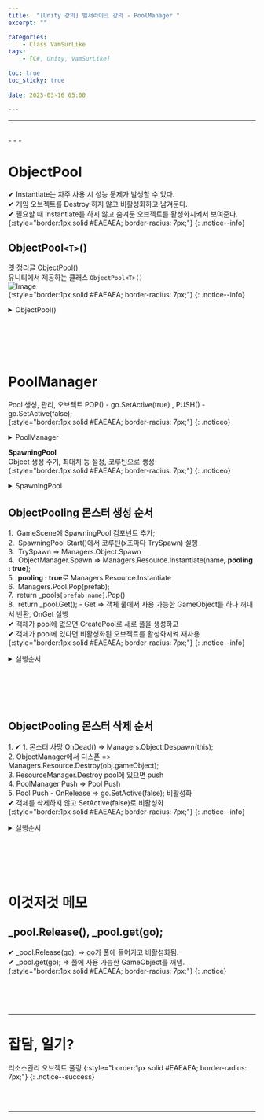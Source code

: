 ```yaml
---
title:  "[Unity 강의] 뱀서라이크 강의 - PoolManager "
excerpt: ""

categories:
    - Class VamSurLike
tags:
    - [C#, Unity, VamSurLike]

toc: true
toc_sticky: true
 
date: 2025-03-16 05:00

---
```

- - -

<br>
- - - 


# ObjectPool
✔ Instantiate는 자주 사용 시 성능 문제가 발생할 수 있다.  
✔ 게임 오브젝트를 Destroy 하지 않고 비활성화하고 남겨둔다.  
✔ 필요할 때 Instantiate를 하지 않고 숨겨둔 오브젝트를 활성화시켜서 보여준다.  
{:style="border:1px solid #EAEAEA; border-radius: 7px;"}
{: .notice--info}  

## ObjectPool`<T>`() 
[옛 정리글 ObjectPool()](https://levell1.github.io/memo%20unity/MUnity-ObjectPool/#3-objectpool-%EC%9C%A0%EB%8B%88%ED%8B%B0%EC%97%90%EC%84%9C-%EC%A0%9C%EA%B3%B5%ED%95%98%EB%8A%94-%ED%81%B4%EB%9E%98%EC%8A%A4)  
유니티에서 제공하는 클래스 `ObjectPool<T>()`  
![Image](https://github.com/user-attachments/assets/60cb9c8a-c1ae-4df3-8a01-bab78c0c96f2)  
{:style="border:1px solid #EAEAEA; border-radius: 7px;"}
{: .notice--info} 

<details>
<summary>ObjectPool()</summary>
<div class="notice--primary" markdown="1"> 

```c# 
// 유니티 제공 클래스 기본  
public ObjectPool(
    Func<T> createFunc,        // 객체를 새로 생성하는 함수
    Action<T> actionOnGet,     // 풀에서 가져올 때 실행되는 함수
    Action<T> actionOnRelease, // 풀에 반환할 때 실행되는 함수
    Action<T> actionOnDestroy, // 객체가 완전히 삭제될 때 실행되는 함수
    bool collectionCheck = true,    // 중복 반환 검사
    int defaultCapacity = 10,       //초기용량
    int maxSize = 10000             //최대 용량
)

----------------------
// 프로젝트에서 코드  
public Pool(GameObject prefab)
{
    _prefab = prefab;
    _pool = new ObjectPool<GameObject>(OnCreate, OnGet, OnRelease, OnDestroy);
}

GameObject OnCreate()
{
    GameObject go = GameObject.Instantiate(_prefab);
    go.transform.parent = Root;
    go.name = _prefab.name;
    return go;
}

void OnGet(GameObject go)
{
    go.SetActive(true);
}

void OnRelease(GameObject go)
{
    go.SetActive(false);
}

void OnDestroy(GameObject go)
{
    GameObject.Destroy(go);
}

```
</div>
</details>

<br><br><br><br>

# PoolManager
Pool 생성, 관리, 오브젝트 POP() - go.SetActive(true) , PUSH() - go.SetActive(false);  
{:style="border:1px solid #EAEAEA; border-radius: 7px;"}
{: .noticeo}  

<details>
<summary>PoolManager</summary>
<div class="notice--primary" markdown="1"> 

```c# 
using System.Collections.Generic;
using UnityEngine;
using UnityEngine.Pool;

class Pool 
{
    GameObject _prefab;
    IObjectPool<GameObject> _pool;

    Transform _root;
    Transform Root
    {
        get
        {
            if (_root == null)
            {
                GameObject go = new GameObject() { name = $"{_prefab.name}Root" };
                _root = go.transform;
            }
            return _root;
        }
    }
    public Pool(GameObject prefab)
    {
        _prefab = prefab;
        _pool = new ObjectPool<GameObject>(OnCreate, OnGet, OnRelease, OnDestroy);
    }

    public void Push(GameObject go) 
    {
        _pool.Release(go);
    }
    public GameObject Pop()
    {
        return _pool.Get();
    }

    #region Funcs
    GameObject OnCreate()
    {
        GameObject go = GameObject.Instantiate(_prefab);
        go.transform.parent = Root;
        go.name = _prefab.name;
        return go;
    }

    void OnGet(GameObject go)
    {
        go.SetActive(true);
    }

    void OnRelease(GameObject go)
    {
        go.SetActive(false);
    }

    void OnDestroy(GameObject go)
    {
        GameObject.Destroy(go);
    }
    #endregion
}

public class PoolManager 
{
    Dictionary<string, Pool> _pools = new Dictionary<string, Pool>();

    public GameObject Pop(GameObject prefab) 
    {
        if (_pools.ContainsKey(prefab.name)== false)
            CreatePool(prefab);

        return _pools[prefab.name].Pop();
        
    }
    public bool Push(GameObject go) 
    {
        if (_pools.ContainsKey(go.name) == false)
            return false;

        _pools[go.name].Push(go);
        return true;
    }

    void CreatePool(GameObject prefab)
    {
        Pool pool = new Pool(prefab);
        _pools.Add(prefab.name, pool);
    }

}
```
</div>
</details>

**SpawningPool**  
Object 생성 주기, 최대치 등 설정, 코루틴으로 생성  
{:style="border:1px solid #EAEAEA; border-radius: 7px;"}
{: .noticeo}  

<details>
<summary>SpawningPool</summary>
<div class="notice--primary" markdown="1"> 

```c# 
using System.Collections;
using UnityEngine;

public class SpawningPool : MonoBehaviour
{
    float _spawnInterval = 2.0f;
    int _maxMonsterCount = 100;
    Coroutine _coUpdateSpawningPool;

    void Start()
    {
        _coUpdateSpawningPool = StartCoroutine(CoUpdateSpawningPool());
    }

    IEnumerator CoUpdateSpawningPool() 
    {
        while (true) 
        {
            TrySpawn();
            yield return new WaitForSeconds(_spawnInterval);
        }
    }

    private void TrySpawn()
    {
        int monsterCount = Managers.Object.Monster.Count;
        if (monsterCount > _maxMonsterCount)
            return;

        MonsterController mc = Managers.Object.Spawn<MonsterController>(Random.Range(0, 2));
        mc.transform.position = new Vector2(Random.Range(-5, 5), Random.Range(-5, 5));
    }
}
```
</div>
</details>

## ObjectPooling 몬스터 생성 순서 
1.&nbsp; GameScene에 SpawningPool 컴포넌트 추가;   
2.&nbsp; SpawningPool Start()에서 코루틴(x초마다 TrySpawn) 실행   
3.&nbsp; TrySpawn => Managers.Object.Spawn  
4.&nbsp; ObjectManager.Spawn => Managers.Resource.Instantiate(name, **pooling : true**);  
5.&nbsp; **pooling : true**로 Managers.Resource.Instantiate   
6.&nbsp; Managers.Pool.Pop(prefab);  
7.&nbsp; return _pools`[prefab.name]`.Pop()  
8.&nbsp; return _pool.Get(); - Get => 객체 풀에서 사용 가능한 GameObject를 하나 꺼내서 반환, OnGet 실행  
✔ 객체가 pool에 없으면 CreatePool로 새로 풀을 생성하고  
✔ 객체가 pool에 있다면 비활성화된 오브젝트를 활성화시켜 재사용  
{:style="border:1px solid #EAEAEA; border-radius: 7px;"}
{: .notice--info}  

<details>
<summary>실행순서</summary>
<div class="notice--primary" markdown="1"> 

```c# 
//1. GameScene SpawningPool 컴포넌트 
public class GameScene : MonoBehaviour
{
    SpawningPool _spawningPool;
    void StartLoaded()
    {
        _spawningPool = gameObject.AddComponent<SpawningPool>();
    }
}

//2. SpawningPool TrySpawn => Managers.Object.Spawn
public class SpawningPool : MonoBehaviour
{
    private void TrySpawn()
    {
        MonsterController mc = Managers.Object.Spawn<MonsterController>(Random.Range(0, 2));
    }
}

//3. ObjectManager Spawn
public class ObjectManager 
{
    public T Spawn<T>(int  templateID =0) where T : BaseController 
    {
        System.Type type = typeof(T);
        else if(type == typeof(MonsterController))
        {
            string name = (templateID == 0 ? PrefabsName.Goblin : PrefabsName.Snake);
            GameObject go = Managers.Resource.Instantiate(name, pooling : true);

            MonsterController mc = go.GetOrAddComponent<MonsterController>();
            Monster.Add(mc);
            return mc as T;
        }
    }
}

//4. ResourceManager Instantiate
public class ResourceManager 
{


    public GameObject Instantiate(string key, Transform parent = null, bool pooling = false) 
    {
        GameObject prefab = Load<GameObject>($"{key}");

        //Pooling
        if (pooling==true)
            return Managers.Pool.Pop(prefab);
    }
}

//5. PoolManager CreatePool
public class PoolManager 
{
    Dictionary<string, Pool> _pools = new Dictionary<string, Pool>();

    public GameObject Pop(GameObject prefab) 
    {
        if (_pools.ContainsKey(prefab.name)== false)
            CreatePool(prefab);

        return _pools[prefab.name].Pop();
    }

    void CreatePool(GameObject prefab)
    {
        Pool pool = new Pool(prefab);
        _pools.Add(prefab.name, pool);
    }
}

//6. Pool.POP
class Pool 
{
    public GameObject Pop()
    {
        return _pool.Get();
    }
    void OnGet(GameObject go)
    {
        go.SetActive(true);
    }
}
```
</div>
</details>

<br><br><br><br>

## ObjectPooling 몬스터 삭제 순서 
1.&nbsp;✔ 1. 몬스터 사망 OnDead() => Managers.Object.Despawn(this);  
2.&nbsp;ObjectManager에서 디스폰 => Managers.Resource.Destroy(obj.gameObject);  
3.&nbsp;ResourceManager.Destroy pool에 있으면 push  
4.&nbsp;PoolManager Push => Pool Push  
5.&nbsp;Pool Push - OnRelease => go.SetActive(false); 비활성화  
✔ 객체를 삭제하지 않고 SetActive(false)로 비활성화  
{:style="border:1px solid #EAEAEA; border-radius: 7px;"}
{: .notice--info}  

<details>
<summary>실행순서 </summary>
<div class="notice--primary" markdown="1"> 

```c# 
//1. MonsterController OnDead() => Managers.Object.Despawn(this); 
public class MonsterController : CreatureController
{
    protected override void OnDead()
    {
        Managers.Object.Despawn(this);
    }
}

//2. ObjectManager Despawn => Managers.Resource.Destroy(obj.gameObject);
public class ObjectManager 
{
    public void Despawn<T>(T obj) where T : BaseController 
    {
        System.Type type = typeof(T);

        else if (type == typeof(MonsterController))
        {
            Monster.Remove(obj as MonsterController);
            Managers.Resource.Destroy(obj.gameObject);
        }
    }
}

//3 ResourceManager Destroy
public class ResourceManager 
{
    public void Destroy(GameObject go) 
    {
        if (go == null)
            return;

        if (Managers.Pool.Push(go))
            return;

        Object.Destroy(go);
    }
}

//4. PoolManager Push
public class PoolManager 
{
    public bool Push(GameObject go) 
    {
        if (_pools.ContainsKey(go.name) == false)
            return false;

        _pools[go.name].Push(go);
        return true;
    }
}

//5. Pool Push - OnRelease
class Pool 
{
    public void Push(GameObject go) 
    {
        _pool.Release(go);
    }

    void OnRelease(GameObject go)
    {
        go.SetActive(false);
    }
}
```
</div>
</details>

<br><br><br><br>

# 이것저것 메모

## _pool.Release(), _pool.get(go);
✔ _pool.Release(go); => go가 풀에 들어가고 비활성화됨.   
✔ _pool.get(go);  => 풀에 사용 가능한 GameObject를 꺼냄.  
{:style="border:1px solid #EAEAEA; border-radius: 7px;"}
{: .notice}  

<br><br><br>
- - - 

# 잡담, 일기?
리소스관리 오브젝트 풀링
{:style="border:1px solid #EAEAEA; border-radius: 7px;"}
{: .notice--success}  


<br><br>
- - -